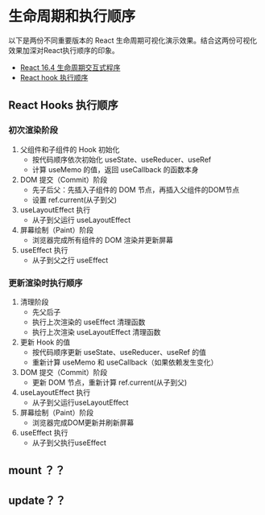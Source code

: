 # 生命周期和执行顺序

以下是两份不同重要版本的 React 生命周期可视化演示效果。结合这两份可视化效果加深对React执行顺序的印象。

- [React 16.4 生命周期交互式程序](https://github.com/wojtekmaj/react-lifecycle-methods-diagram?tab=readme-ov-file)
- [React hook 执行顺序](https://julesblom.com/writing/react-hook-component-timeline)

## React Hooks 执行顺序

### 初次渲染阶段

1. 父组件和子组件的 Hook 初始化
    - 按代码顺序依次初始化 useState、useReducer、useRef
    - 计算 useMemo 的值，返回 useCallback 的函数本身
2. DOM 提交（Commit）阶段
    - 先子后父：先插入子组件的 DOM 节点，再插入父组件的DOM节点
    - 设置 ref.current(从子到父)
3. useLayoutEffect 执行
    - 从子到父运行 useLayoutEffect
4. 屏幕绘制（Paint）阶段
    - 浏览器完成所有组件的 DOM 渲染并更新屏幕
5. useEffect 执行
    - 从子到父之行 useEffect

### 更新渲染时执行顺序

1. 清理阶段
    - 先父后子
    - 执行上次渲染的 useEffect 清理函数
    - 执行上次渲染 useLayoutEffect 清理函数
2. 更新 Hook 的值
    - 按代码顺序更新 useState、useReducer、useRef 的值
    - 重新计算 useMemo 和 useCallback（如果依赖发生变化）
3. DOM 提交（Commit）阶段
    - 更新 DOM 节点，重新计算 ref.current(从子到父)
4. useLayoutEffect 执行
    - 从子到父运行useLayoutEffect
5. 屏幕绘制（Paint）阶段
    - 浏览器完成DOM更新并刷新屏幕
6. useEffect 执行
    - 从子到父执行useEffect

## mount ？？

## update？？